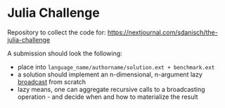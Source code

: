 # Julia Challenge

Repository to collect the code for:
https://nextjournal.com/sdanisch/the-julia-challenge


A submission should look the following:

 * place into `language_name/authorname/solution.ext + benchmark.ext`
 * a solution should implement an n-dimensional, n-argument lazy [broadcast](https://julia.guide/broadcasting) from scratch
 * lazy means, one can aggregate recursive calls to a broadcasting operation - and decide when and how to materialize the result
